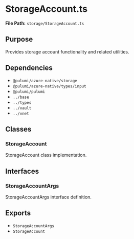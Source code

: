 # StorageAccount.ts

**File Path:** `storage/StorageAccount.ts`

## Purpose

Provides storage account functionality and related utilities.

## Dependencies

- `@pulumi/azure-native/storage`
- `@pulumi/azure-native/types/input`
- `@pulumi/pulumi`
- `../base`
- `../types`
- `../vault`
- `../vnet`

## Classes

### StorageAccount

StorageAccount class implementation.

## Interfaces

### StorageAccountArgs

StorageAccountArgs interface definition.

## Exports

- `StorageAccountArgs`
- `StorageAccount`

